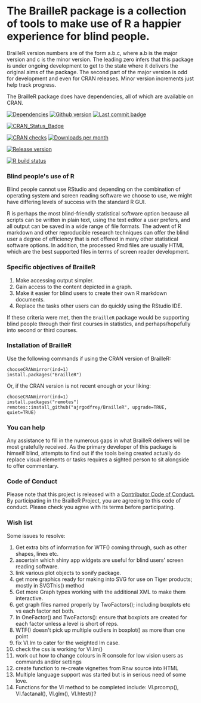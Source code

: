 # The BrailleR package is a collection of tools to make use of R a happier experience for blind people.



BrailleR version numbers are of the form a.b.c, where a.b is the major version and c is the minor version. The leading zero infers that this package is under ongoing development to get to the state where it delivers the original aims of the package. The second part of the major version is odd for development and even for CRAN releases. Minor version increments just help track progress.

The BrailleR package does have dependencies, all of which are available on CRAN. 

[![Dependencies](https://tinyverse.netlify.com/badge/BrailleR)](https://cran.r-project.org/package=BrailleR)  [![Github version](https://img.shields.io/badge/devel%20version-0.32.1-blue.svg)](https://github.com/ajrgodfrey/BrailleR) [![Last commit badge](https://img.shields.io/github/last-commit/ajrgodfrey/BrailleR.svg)](https://github.com/ajrgodfrey/BrailleR/commits/blue)


[![CRAN_Status_Badge](http://www.r-pkg.org/badges/version/BrailleR)](https://cran.r-project.org/package=BrailleR)  



[![CRAN checks](https://cranchecks.info/badges/summary/BrailleR)](https://cran.r-project.org/web/checks/check_results_BrailleR.html)  [![Downloads per month](http://cranlogs.r-pkg.org/badges/last-month/BrailleR?color=green)](https://cran.r-project.org/package=BrailleR)

[![Release version](https://www.r-pkg.org/badges/version/BrailleR?color=black)](https://cran.r-project.org/package=BrailleR)

<!-- badges: start -->
[![R build status](https://github.com/ajrgodfrey/BrailleR/workflows/R-CMD-check/badge.svg)](https://github.com/ajrgodfrey/BrailleR/actions)
<!-- badges: end -->

### Blind people's use of R

Blind people cannot use RStudio and depending on the combination of operating system and screen reading software we choose to use, we might have differing levels of success with the standard R GUI.

R is perhaps the most blind-friendly statistical software option because all scripts can be written in plain text, using the text editor a user prefers, and all output can be saved in a wide range of file formats. The advent of R markdown and other reproducible research techniques can offer the blind user a degree of efficiency that is not offered in many other statistical software options. In addition, the processed Rmd files are usually HTML which are the best supported files in terms of screen reader development.


###  Specific objectives of BrailleR

1. Make accessing output simpler.
2. Gain access to the content depicted in a graph.
3. Make it easier for blind users to create their own R markdown documents.
5. Replace the tasks other users can do quickly using the RStudio IDE.

If these criteria were met, then the `BrailleR` package would be supporting blind people through their first courses in statistics, and perhaps/hopefully into second or third courses.

### Installation of BrailleR

Use the following commands if using the CRAN version of BrailleR:

```
chooseCRANmirror(ind=1)
install.packages("BrailleR")
```

Or, if the CRAN version is not recent enough or your liking:


```
chooseCRANmirror(ind=1)
install.packages("remotes")
remotes::install_github("ajrgodfrey/BrailleR", upgrade=TRUE, quiet=TRUE)
```

### You can help

Any assistance to fill in the numerous gaps in what BrailleR delivers will be most gratefully received. As the primary developer of this package is himself blind, attempts to find out if the tools being created actually do replace visual elements or tasks requires a sighted person to sit alongside to offer commentary.

### Code of Conduct

Please note that this project is released with a [Contributor Code of Conduct.](CONDUCT.md)
By participating in the BrailleR Project, you are agreeing to this code of conduct. Please check you agree with its terms before participating.

### Wish list

Some issues to resolve:

1. Get extra bits of information for WTF() coming through, such as other shapes, lines etc.
2. ascertain which shiny app widgets are useful for blind users' screen reading software.
3. link various plot objects to sonify package.
2. get more graphics ready for making into SVG for use on Tiger products; mostly in SVGThis() method
3. Get more Graph types working with the additional XML to make them interactive.
2. get graph files named properly by TwoFactors(); including  boxplots etc vs each factor not both.
3. In OneFactor() and TwoFactors(): ensure that boxplots are created for each factor unless a level is short of reps.
4. WTF() doesn't pick up multiple outliers in boxplot() as more than one point
6. fix VI.lm to cater for the weighted lm case.
4. check the css is working for VI.lm()
5. work out how to change colours in R console for low vision users as commands and/or settings 
6. create function to re-create vignettes from Rnw source into HTML
5. Multiple language support was started but is in serious need of some love.
7. Functions for the VI method to be completed include: VI.prcomp(), VI.factanal(), VI.glm(), VI.htest()?



